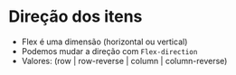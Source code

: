 # Direção dos itens

- Flex é uma dimensão (horizontal ou vertical)
- Podemos mudar a direção com `Flex-direction`
- Valores: (row | row-reverse | column | column-reverse)
